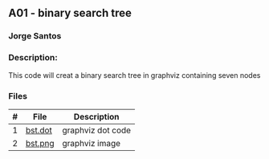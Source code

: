 ## A01 - binary search tree
### Jorge Santos
### Description:

This code will creat a binary search tree in graphviz containing seven nodes


### Files

|   #   | File            | Description                                        |
| :---: | --------------- | -------------------------------------------------- |
|   1   | [bst.dot](https://github.com/jorcsan/4883-SoftwareTools-Santos/blob/main/Assignments/A01/bst.dot)| graphviz dot code     |
|   2   |  [bst.png](https://github.com/jorcsan/2143-OOP-Santos/blob/main/Assignments/P01/test.out) | graphviz image    |


